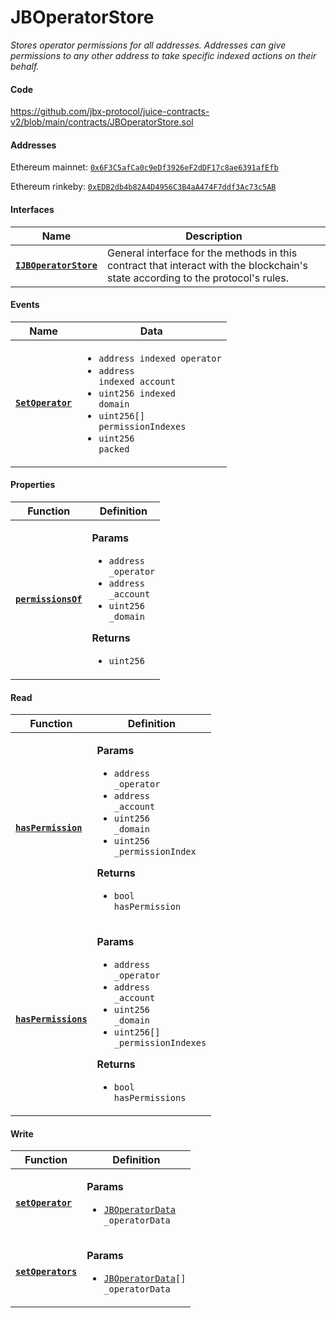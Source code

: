 # JBOperatorStore

_Stores operator permissions for all addresses. Addresses can give permissions to any other address to take specific indexed actions on their behalf._

#### Code

https://github.com/jbx-protocol/juice-contracts-v2/blob/main/contracts/JBOperatorStore.sol

#### Addresses

Ethereum mainnet: [`0x6F3C5afCa0c9eDf3926eF2dDF17c8ae6391afEfb`](https://etherscan.io/address/0x6F3C5afCa0c9eDf3926eF2dDF17c8ae6391afEfb)

Ethereum rinkeby: [`0xEDB2db4b82A4D4956C3B4aA474F7ddf3Ac73c5AB`](https://rinkeby.etherscan.io/address/0xEDB2db4b82A4D4956C3B4aA474F7ddf3Ac73c5AB)

#### Interfaces

| Name                                                           | Description                                                                                                                              |
| -------------------------------------------------------------- | ---------------------------------------------------------------------------------------------------------------------------------------- |
| [**`IJBOperatorStore`**](/docs/v4/deprecated/v2/interfaces/ijboperatorstore.md) | General interface for the methods in this contract that interact with the blockchain's state according to the protocol's rules. |

#### Events

| Name                                       | Data                                                                                                                                                                                                                                  |
| ------------------------------------------ | ------------------------------------------------------------------------------------------------------------------------------------------------------------------------------------------------------------------------------------- |
| [**`SetOperator`**](/docs/v4/deprecated/v2/contracts/jboperatorstore/events/setoperator.md) | <ul><li><code>address indexed operator</code></li><li><code>address indexed account</code></li><li><code>uint256 indexed domain</code></li><li><code>uint256[] permissionIndexes</code></li><li><code>uint256 packed</code></li></ul> |

#### Properties

| Function                                           | Definition                                                                                                                                                                                                                                 |
| -------------------------------------------------- | ------------------------------------------------------------------------------------------------------------------------------------------------------------------------------------------------------------------------------------------ |
| [**`permissionsOf`**](/docs/v4/deprecated/v2/contracts/jboperatorstore/properties/permissionsof.md) | <p><strong>Params</strong></p><ul><li><code>address _operator</code></li><li><code>address _account</code></li><li><code>uint256 _domain</code></li></ul><p><strong>Returns</strong></p><ul><li><code>uint256</code></li></ul> |

#### Read

| Function                                       | Definition                                                                                                                                                                                                                                                                                   |
| ---------------------------------------------- | -------------------------------------------------------------------------------------------------------------------------------------------------------------------------------------------------------------------------------------------------------------------------------------------- |
| [**`hasPermission`**](/docs/v4/deprecated/v2/contracts/jboperatorstore/read/haspermission.md)   | <p><strong>Params</strong></p><ul><li><code>address _operator</code></li><li><code>address _account</code></li><li><code>uint256 _domain</code></li><li><code>uint256 _permissionIndex</code></li></ul><p><strong>Returns</strong></p><ul><li><code>bool hasPermission</code></li></ul>      |
| [**`hasPermissions`**](/docs/v4/deprecated/v2/contracts/jboperatorstore/read/haspermissions.md) | <p><strong>Params</strong></p><ul><li><code>address _operator</code></li><li><code>address _account</code></li><li><code>uint256 _domain</code></li><li><code>uint256[] _permissionIndexes</code></li></ul><p><strong>Returns</strong></p><ul><li><code>bool hasPermissions</code></li></ul> |

#### Write

| Function                                    | Definition                                                                                |
| ------------------------------------------- | ----------------------------------------------------------------------------------------- |
| [**`setOperator`**](/docs/v4/deprecated/v2/contracts/jboperatorstore/events/setoperator.md)  | <p><strong>Params</strong></p><ul><li><code>[JBOperatorData](/docs/v4/deprecated/v2/data-structures/jboperatordata.md) _operatorData</code></li></ul>   |
| [**`setOperators`**](/docs/v4/deprecated/v2/contracts/jboperatorstore/write/setoperators.md) | <p><strong>Params</strong></p><ul><li><code>[JBOperatorData](/docs/v4/deprecated/v2/data-structures/jboperatordata.md)[] _operatorData</code></li></ul> |
